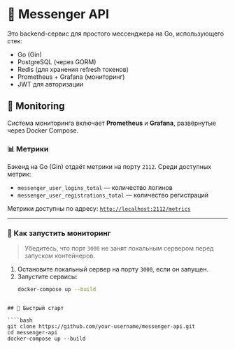 # 📨 Messenger API

Это backend-сервис для простого мессенджера на Go, использующего стек:

- Go (Gin)
- PostgreSQL (через GORM)
- Redis (для хранения refresh токенов)
- Prometheus + Grafana (мониторинг)
- JWT для авторизации

## 📡 Monitoring

Система мониторинга включает **Prometheus** и **Grafana**, развёрнутые через Docker Compose.

### 📊 Метрики

Бэкенд на Go (Gin) отдаёт метрики на порту `2112`. Среди доступных метрик:

- `messenger_user_logins_total` — количество логинов
- `messenger_user_registrations_total` — количество регистраций

Метрики доступны по адресу:
[`http://localhost:2112/metrics`](http://localhost:2112/metrics)

---

### 🐳 Как запустить мониторинг

> Убедитесь, что порт `3000` не занят локальным сервером перед запуском контейнеров.

1. Остановите локальный сервер на порту `3000`, если он запущен.
2. Запустите сервисы:
   ```bash
   docker-compose up --build
   ```

`````

## 🚀 Быстрый старт

````bash
git clone https://github.com/your-username/messenger-api.git
cd messenger-api
docker-compose up --build
`````
